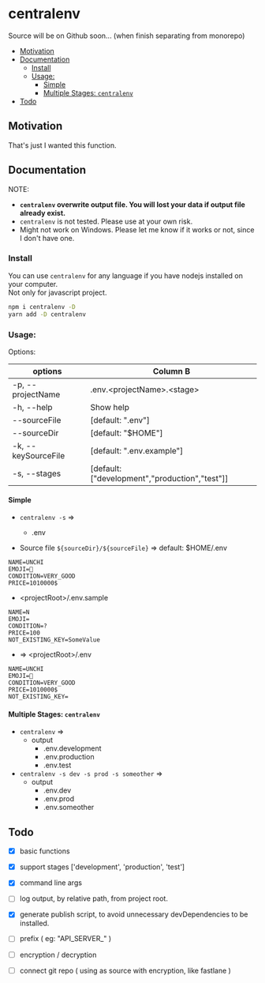 # centralenv

Source will be on Github soon... (when finish separating from monorepo)

- [Motivation](#motivation)
- [Documentation](#documentation)
  - [Install](#install)
  - [Usage:](#usage)
    - [Simple](#simple)
    - [Multiple Stages: `centralenv`](#multiple-stages-centralenv)
- [Todo](#todo)

## Motivation

That's just I wanted this function.

## Documentation

NOTE:

- **`centralenv` overwrite output file. You will lost your data if output file already exist.**
- `centralenv` is not tested. Please use at your own risk.
- Might not work on Windows. Please let me know if it works or not, since I don't have one.

### Install

You can use `centralenv` for any language if you have nodejs installed on your computer.  
Not only for javascript project.

```sh
npm i centralenv -D
yarn add -D centralenv
```

### Usage:

Options:

| options             | Column B                                       |
| ------------------- | ---------------------------------------------- |
| -p, --projectName   | .env.\<projectName\>.\<stage\>                 |
| -h, --help          | Show help                                      |
| --sourceFile        | [default: ".env"]                              |
| --sourceDir         | [default: "$HOME"]                             |
| -k, --keySourceFile | [default: ".env.example"]                      |
| -s, --stages        | [default: ["development","production","test"]] |

#### Simple

- `centralenv -s` =>
  - .env

- Source file `${sourceDir}/${sourceFile}` => default: $HOME/.env

```dotenv
NAME=UNCHI
EMOJI=💩
CONDITION=VERY_GOOD
PRICE=1010000$
```

- \<projectRoot\>/.env.sample

```dotenv
NAME=N
EMOJI=
CONDITION=?
PRICE=100
NOT_EXISTING_KEY=SomeValue
```

- => \<projectRoot\>/.env

```dotenv
NAME=UNCHI
EMOJI=💩
CONDITION=VERY_GOOD
PRICE=1010000$
NOT_EXISTING_KEY=
```

#### Multiple Stages: `centralenv`

- `centralenv` =>
  - output
    - .env.development
    - .env.production
    - .env.test
- `centralenv -s dev -s prod -s someother` =>
  - output
    - .env.dev
    - .env.prod
    - .env.someother


## Todo

- [x] basic functions
- [x] support stages ['development', 'production', 'test']
- [x] command line args
- [ ] log output, by relative path, from project root.
- [x] generate publish script, to avoid unnecessary devDependencies to be installed.
- [ ] prefix ( eg: "API_SERVER_" )
- [ ] encryption / decryption
- [ ] connect git repo ( using as source with encryption, like fastlane )


